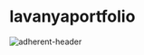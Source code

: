 # lavanyaportfolio
![adherent-header](https://user-images.githubusercontent.com/92771328/233085415-eb62c700-4110-4968-aaf2-f54f7387bbb9.png)

